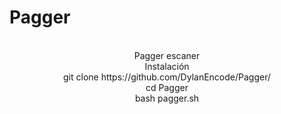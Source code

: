 # Pagger
<center>
</br>
Pagger escaner
</br>
Instalación
</br>
git clone https://github.com/DylanEncode/Pagger/
</br>
cd Pagger
</br>
bash pagger.sh




</center>
